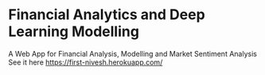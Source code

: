 # Financial Analytics and Deep Learning Modelling
A Web App for Financial Analysis, Modelling and Market Sentiment Analysis<br/>
See it here https://first-nivesh.herokuapp.com/
